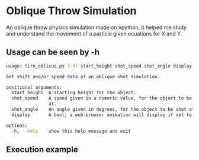 # Oblique Throw Simulation

An oblique throw physics simulation made on vpython, it helped me study and understand the movement of a particle given ecuations for X and Y.

## Usage can be seen by -h

```sh
usage: tiro_oblicuo.py [-h] start_height shot_speed shot_angle display

Get shift and/or speed data of an oblique shot simulation.

positional arguments:
  start_height  A starting height for the object.
  shot_speed    A speed given in a numeric value, for the object to be shot
                at.
  shot_angle    An angle given in degrees, for the object to be shot at.
  display       A bool, a web-browser animation will display if set to true.

options:
  -h, --help    show this help message and exit
```

## Execution example

